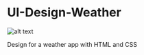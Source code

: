 # UI-Design-Weather

![alt text](https://uploaddeimagens.com.br/images/003/350/602/full/Screenshot_2021-07-24_at_20-18-00_Weather.png)

Design for a weather app with HTML and CSS


